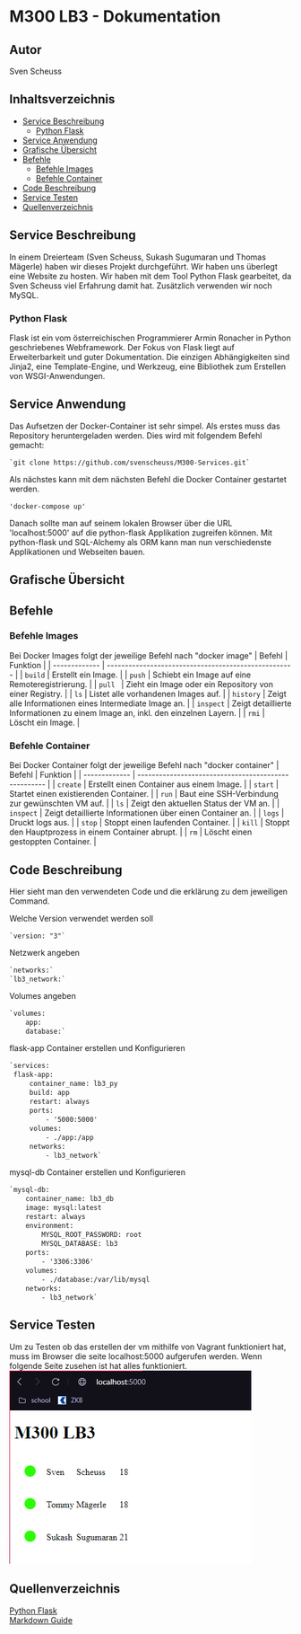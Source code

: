 # M300 LB3 - Dokumentation

## Autor
Sven Scheuss

## Inhaltsverzeichnis

- [Service Beschreibung](#beschrieb) 
    - [Python Flask](#pythonflask)
- [Service Anwendung](#serviceanwendung)
- [Grafische Übersicht](#grafiken)
- [Befehle](#befehle)
    - [Befehle Images](#befehleimages)
    - [Befehle Container](#befehlecontainer)
- [Code Beschreibung](#code)
- [Service Testen](#testen)
- [Quellenverzeichnis](#quellenverzeichnis)

<a name="beschrieb"></a>
## Service Beschreibung
In einem Dreierteam (Sven Scheuss, Sukash Sugumaran und Thomas Mägerle) haben wir dieses Projekt durchgeführt. Wir haben uns überlegt eine Website zu hosten. Wir haben mit dem Tool Python Flask gearbeitet, da Sven Scheuss viel Erfahrung damit hat. Zusätzlich verwenden wir noch MySQL.

<a name="pythonflask"></a>
### Python Flask
Flask ist ein vom österreichischen Programmierer Armin Ronacher in Python geschriebenes Webframework. Der Fokus von Flask liegt auf Erweiterbarkeit und guter Dokumentation. Die einzigen Abhängigkeiten sind Jinja2, eine Template-Engine, und Werkzeug, eine Bibliothek zum Erstellen von WSGI-Anwendungen. 

<a name="serviceanwendung"></a>
## Service Anwendung
Das Aufsetzen der Docker-Container ist sehr simpel. Als erstes muss das Repository heruntergeladen werden. Dies wird mit folgendem Befehl gemacht:
    
    `git clone https://github.com/svenscheuss/M300-Services.git`

Als nächstes kann mit dem nächsten Befehl die Docker Container gestartet werden.

    'docker-compose up'
    
Danach sollte man auf seinem lokalen Browser über die URL 'localhost:5000' auf die python-flask Applikation zugreifen können.
Mit python-flask und SQL-Alchemy als ORM kann man nun verschiedenste Applikationen und Webseiten bauen.

<a name="grafiken"></a>
## Grafische Übersicht

<a name="befehle"></a>
## Befehle

<a name="befehleimages"></a>
### Befehle Images
Bei Docker Images folgt der jeweilige Befehl nach "docker image"
| Befehl            | Funktion                                             |
| -------------     | ---------------------------------------------------- | 
| ```build```       | Erstellt ein Image.                                  |
| ```push```        | Schiebt ein Image auf eine Remoteregistrierung.      |
| ```pull ```       | Zieht ein Image oder ein Repository von einer Registry.     |
| ```ls```          | Listet alle vorhandenen Images auf.                  |
| ```history```     | Zeigt alle Informationen eines Intermediate Image an. |
| ```inspect```     | Zeigt detaillierte Informationen zu einem Image an, inkl. den einzelnen Layern.                                     |
| ```rmi```         | Löscht ein Image.                                     |

<a name="befehlecontainer"></a>
### Befehle Container
Bei Docker Container folgt der jeweilige Befehl nach "docker container"
| Befehl            | Funktion                                             |
| -------------     | ---------------------------------------------------- | 
| ```create```      | Erstellt einen Container aus einem Image.            |
| ```start```       | Startet einen existierenden Container.               |
| ```run```         | Baut eine SSH-Verbindung zur gewünschten VM auf.     |
| ```ls```          | Zeigt den aktuellen Status der VM an.                |
| ```inspect```     | Zeigt detaillierte Informationen über einen Container an. |
| ```logs```        | Druckt logs aus.                                     |
| ```stop```        | Stoppt einen laufenden Container.                    |
| ```kill```        | Stoppt den Hauptprozess in einem Container abrupt.   |
| ```rm```          | Löscht einen gestoppten Container.                   |

<a name="code"></a>
## Code Beschreibung
Hier sieht man den verwendeten Code und die erklärung zu dem jeweiligen Command.

Welche Version verwendet werden soll

    `version: "3"`
    
Netzwerk angeben

    `networks:`
    `lb3_network:`

Volumes angeben

    `volumes:
        app:
        database:`

flask-app Container erstellen und Konfigurieren
    
    `services:
     flask-app:
         container_name: lb3_py
         build: app
         restart: always
         ports:
             - '5000:5000'
         volumes:
             - ./app:/app
         networks:
             - lb3_network`

             
mysql-db Container erstellen und Konfigurieren
    
    `mysql-db:
        container_name: lb3_db
        image: mysql:latest
        restart: always
        environment:
            MYSQL_ROOT_PASSWORD: root
            MYSQL_DATABASE: lb3
        ports:
            - '3306:3306'
        volumes:
            - ./database:/var/lib/mysql
        networks:
            - lb3_network`




<a name="testen"></a>
## Service Testen
Um zu Testen ob das erstellen der vm mithilfe von Vagrant funktioniert hat, muss im Browser die seite localhost:5000 aufgerufen werden. 
Wenn folgende Seite zusehen ist hat alles funktioniert.  
![website](https://github.com/misterT187/M300-Services/blob/main/lb3/Website.PNG)

<a name="quellenverzeichnis"></a>
## Quellenverzeichnis
[Python Flask](https://flask.palletsprojects.com/en/2.1.x/)  
[Markdown Guide](https://www.markdownguide.org/basic-syntax/)